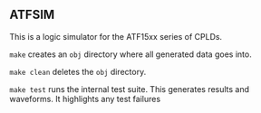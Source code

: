ATFSIM
------

This is a logic simulator for the ATF15xx series of CPLDs.

`make` creates an `obj` directory where all generated data goes into.

`make clean` deletes the `obj` directory.

`make test` runs the internal test suite. This generates results and waveforms. It highlights any test failures
